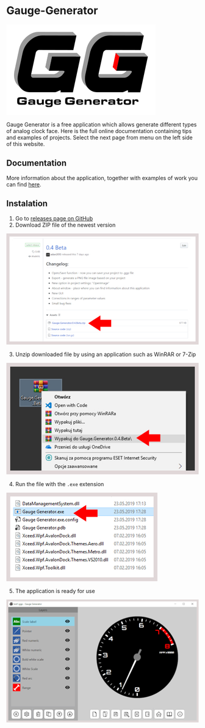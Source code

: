 # Gauge-Generator

![Gauge Generator logo](img/gg_logo.png)

Gauge Generator is a free application which allows generate different types of analog clock face. Here is the full online documentation containing tips and examples of projects. Select the next page from menu on the left side of this website.

## Documentation

More information about the application, together with examples of work you can find [here](https://adan2013.github.io/Gauge-Generator).

## Instalation

1. Go to [releases page on GitHub](https://github.com/adan2013/Gauge-Generator/releases)
2. Download ZIP file of the newest version

![GitHub Releases](img/githubreleases.jpg)

3. Unzip downloaded file by using an application such as WinRAR or 7-Zip

![Unzip file](img/unzip.jpg)

4. Run the file with the `.exe` extension

![Run exe](img/runexe.jpg)

5. The application is ready for use

![Gauge Generator application](img/full-interface.png)